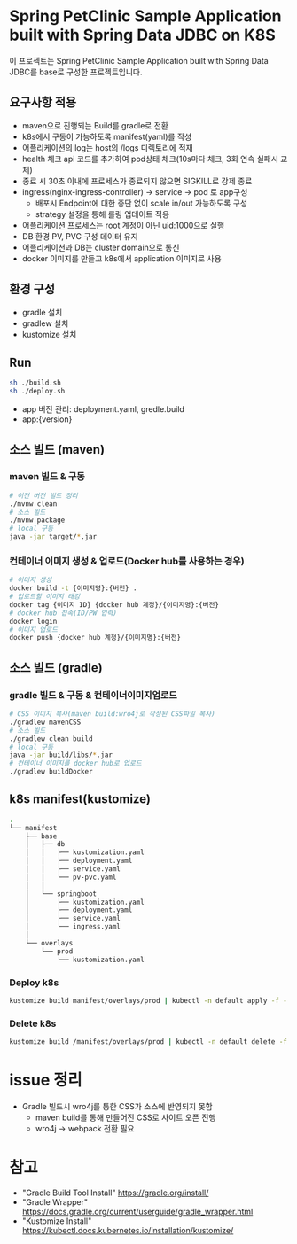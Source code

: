 # Spring PetClinic Sample Application built with Spring Data JDBC on K8S

이 프로젝트는 Spring PetClinic Sample Application built with Spring Data JDBC를 base로 구성한 프로젝트입니다.

## 요구사항 적용
- maven으로 진행되는 Build를 gradle로 전환
- k8s에서 구동이 가능하도록 manifest(yaml)를 작성
- 어플리케이션의 log는 host의 /logs 디렉토리에 적재
- health 체크 api 코드를 추가하여 pod상태 체크(10s마다 체크, 3회 연속 실패시 교체)
- 종료 시 30초 이내에 프로세스가 종료되지 않으면 SIGKILL로 강제 종료
- ingress(nginx-ingress-controller) -> service -> pod 로 app구성
    - 배포시 Endpoint에 대한 중단 없이 scale in/out 가능하도록 구성
    - strategy 설정을 통해 롤링 업데이트 적용
- 어플리케이션 프로세스는 root 계정이 아닌 uid:1000으로 실행
- DB 환경 PV, PVC 구성 데이터 유지
- 어플리케이션과 DB는 cluster domain으로 통신
- docker 이미지를 만들고 k8s에서 application 이미지로 사용

## 환경 구성
- gradle 설치
- gradlew 설치
- kustomize 설치

## Run
```bash
sh ./build.sh
sh ./deploy.sh
```
- app 버전 관리: deployment.yaml, gredle.build
- app:{version}

## 소스 빌드 (maven)
### maven 빌드 & 구동
```bash
# 이전 버전 빌드 정리
./mvnw clean
# 소스 빌드
./mvnw package
# local 구동
java -jar target/*.jar
```
### 컨테이너 이미지 생성 & 업로드(Docker hub를 사용하는 경우)
```bash
# 이미지 생성
docker build -t {이미지명}:{버전} .
# 업로드할 이미지 태깅
docker tag {이미지 ID} {docker hub 계정}/{이미지명}:{버전}
# docker hub 접속(ID/PW 입력)
docker login
# 이미지 업로드
docker push {docker hub 계정}/{이미지명}:{버전}
```

## 소스 빌드 (gradle)
### gradle 빌드 & 구동 & 컨테이너이미지업로드
```bash
# CSS 이미지 복사(maven build:wro4j로 작성된 CSS파일 복사)
./gradlew mavenCSS
# 소스 빌드
./gradlew clean build
# local 구동
java -jar build/libs/*.jar
# 컨테이너 이미지를 docker hub로 업로드
./gradlew buildDocker
```

## k8s manifest(kustomize)
```bash
.
└── manifest
    ├── base
    │   ├── db
    │   │   ├── kustomization.yaml
    │   │   ├── deployment.yaml
    │   │   ├── service.yaml
    │   │   └── pv-pvc.yaml
    │   │ 
    │   └── springboot
    │       ├── kustomization.yaml
    │       ├── deployment.yaml
    │       ├── service.yaml
    │       └── ingress.yaml
    │ 
    └── overlays
        └── prod
            └── kustomization.yaml
```
### Deploy k8s
```bash
kustomize build manifest/overlays/prod | kubectl -n default apply -f -
```

### Delete k8s
```bash
kustomize build /manifest/overlays/prod | kubectl -n default delete -f -
```

# issue 정리
- Gradle 빌드시 wro4j를 통한 CSS가 소스에 반영되지 못함
    - maven build를 통해 만들어진 CSS로 사이트 오픈 진행
    - wro4j -> webpack 전환 필요

# 참고
- "Gradle Build Tool Install" https://gradle.org/install/
- "Gradle Wrapper" https://docs.gradle.org/current/userguide/gradle_wrapper.html
- "Kustomize Install" https://kubectl.docs.kubernetes.io/installation/kustomize/
